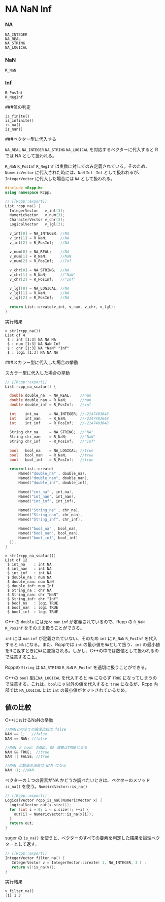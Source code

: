 # NA NaN Inf


### NA
```
NA_INTEGER
NA_REAL
NA_STRING
NA_LOGICAL
```

### NaN
```
R_NaN
```
### Inf

```
R_PosInf
R_NegInf
```

###値の判定

```
is_finite()
is_infinite()
is_na()
is_nan()
```

###ベクター型に代入する


`NA_REAL` `NA_INTEGER` `NA_STRING` `NA_LOGICAL` を対応するベクターに代入すると R では NA として扱われる。


`R_NaN` `R_PosInf` `R_NegInf` は実数に対してのみ定義されている。そのため、`NumericVector` に代入された時には、`NaN` `Inf` `-Inf` として扱われるが、`IntegerVector` に代入した場合には `NA` として扱われる。




```cpp
#include <Rcpp.h>
using namespace Rcpp;

// [[Rcpp::export]]
List rcpp_na() {
  IntegerVector   v_int(3);
  NumericVector   v_num(3);
  CharacterVector v_chr(3);
  LogicalVector   v_lgl(3);
  
  v_int[0] = NA_INTEGER; //NA
  v_int[1] = R_NaN;      //NA
  v_int[2] = R_PosInf;   //NA
  
  v_num[0] = NA_REAL;    //NA
  v_num[1] = R_NaN;      //NaN
  v_num[2] = R_PosInf;   //Inf
  
  v_chr[0] = NA_STRING;  //NA
  v_chr[1] = R_NaN;      //"NaN"
  v_chr[2] = R_PosInf;   //"Inf"
  
  v_lgl[0] = NA_LOGICAL; //NA
  v_lgl[1] = R_NaN;      //NA
  v_lgl[2] = R_PosInf;   //NA
  
  return List::create(v_int, v_num, v_chr, v_lgl);
}
```

実行結果
```
> str(rcpp_na())
List of 4
 $ : int [1:3] NA NA NA
 $ : num [1:3] NA NaN Inf
 $ : chr [1:3] NA "NaN" "Inf"
 $ : logi [1:3] NA NA NA
```






###スカラー型に代入した場合の挙動


スカラー型に代入した場合の挙動


```cpp
// [[Rcpp::export]]
List rcpp_na_scalar() {

  double double_na  = NA_REAL;    //nan
  double double_nan = R_NaN;      //nan
  double double_inf = R_PosInf;   //inf
  
  int    int_na     = NA_INTEGER; //-2147483648
  int    int_nan    = R_NaN;      //-2147483648
  int    int_inf    = R_PosInf;   //-2147483648
  
  String chr_na     = NA_STRING;  //"NA"
  String chr_nan    = R_NaN;      //"NaN"
  String chr_inf    = R_PosInf;   //"Inf"
  
  bool   bool_na    = NA_LOGICAL; //true
  bool   bool_nan   = R_NaN;      //true
  bool   bool_inf   = R_PosInf;   //true
  
  return(List::create(
      Named("double_na" , double_na),
      Named("double_nan", double_nan),
      Named("double_inf", double_inf),
      
      Named("int_na" , int_na),
      Named("int_nan", int_nan),
      Named("int_inf", int_inf),
      
      Named("String_na" , chr_na),
      Named("String_nan", chr_nan),
      Named("String_inf", chr_inf),
      
      Named("bool_na" , bool_na),
      Named("bool_nan", bool_nan),
      Named("bool_inf", bool_inf)
  ));
}

```

```
> str(rcpp_na_scalar())
List of 12
 $ int_na    : int NA
 $ int_nan   : int NA
 $ int_inf   : int NA
 $ double_na : num NA
 $ double_nan: num NaN
 $ double_inf: num Inf
 $ String_na : chr NA
 $ String_nan: chr "NaN"
 $ String_inf: chr "Inf"
 $ bool_na   : logi TRUE
 $ bool_nan  : logi TRUE
 $ bool_inf  : logi TRUE
```

C++ の `double` には元々 `nan` `inf` が定義されているので、Rcpp の `R_NaN` `R_PosInf` をそのまま扱うことができる。

`int` には `nan` `inf` が定義されていない、そのため `int` に `R_NaN` `R_PosInf` を代入すると `NA` になる。また、Rcppでは `int` の最小値を`NA`として扱う、`int` の最小値をRに返すときに`NA`に変換される。しかし、C++の中では数値として扱われるので注意すること。

Rcppの `String` は `NA_STRING` `R_NaN` `R_PosInf` を適切に扱うことができる。

C++の `bool` 型に`NA_LOGICAL` を代入すると `NA` にならず `TRUE` になってしまうので注意する。これは、`bool`に `0` 以外の値を代入すると `true` になるが、Rcpp 内部では `NA_LOGICAL` には `int` の最小値がセットされているため。




## 値の比較

C++におけるNaNの挙動

```cpp
//NANとの全ての論理比較は false
NAN == 1;   //false
NAN == NAN; //false

//NAN と bool のAND, OR 演算はTRUEになる
NAN && TRUE;  //true
NAN || FALSE; //true

//NAN と数値の演算は NAN になる
NAN +1; //NAN
```


ベクターの１つの要素がNA かどうか調べたいときは、ベクターのメソッド `is_na()` を使う。`NumeircVector::is_na()` 

```cpp
// [[Rcpp::export]]
LogicalVector rcpp_is_naC(NumericVector x) {
  LogicalVector out(x.size());
  for (int i = 0; i < x.size(); ++i) {
    out[i] = NumericVector::is_na(x[i]);
  }
  return out;
}
```


suger の `is_na()` を使うと、ベクターのすべての要素を判定した結果を論理ベクターとして返す。

```cpp
// [[Rcpp::export]]
IntegerVector filter_na() {
   IntegerVector v = IntegerVector::create( 1, NA_INTEGER, 3 ) ;
   return v[!is_na(v)];
}
```
実行結果
```
> filter_na()
[1] 1 3
```




